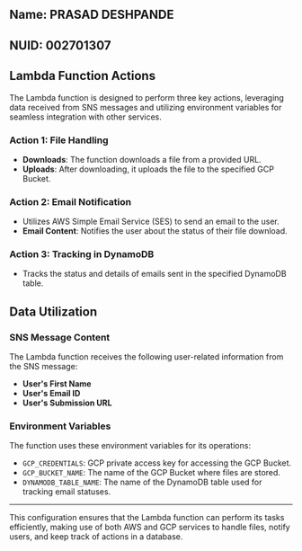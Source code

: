 ## Name: PRASAD DESHPANDE
## NUID: 002701307

## Lambda Function Actions

The Lambda function is designed to perform three key actions, leveraging data received from SNS messages and utilizing environment variables for seamless integration with other services.

### Action 1: File Handling
- **Downloads**: The function downloads a file from a provided URL.
- **Uploads**: After downloading, it uploads the file to the specified GCP Bucket.

### Action 2: Email Notification
- Utilizes AWS Simple Email Service (SES) to send an email to the user.
- **Email Content**: Notifies the user about the status of their file download.

### Action 3: Tracking in DynamoDB
- Tracks the status and details of emails sent in the specified DynamoDB table.

## Data Utilization

### SNS Message Content
The Lambda function receives the following user-related information from the SNS message:
- **User's First Name**
- **User's Email ID**
- **User's Submission URL**

### Environment Variables
The function uses these environment variables for its operations:
- `GCP_CREDENTIALS`: GCP private access key for accessing the GCP Bucket.
- `GCP_BUCKET_NAME`: The name of the GCP Bucket where files are stored.
- `DYNAMODB_TABLE_NAME`: The name of the DynamoDB table used for tracking email statuses.

---

This configuration ensures that the Lambda function can perform its tasks efficiently, making use of both AWS and GCP services to handle files, notify users, and keep track of actions in a database.
